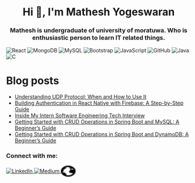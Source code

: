 <h1 align="center">Hi 👋, I'm Mathesh Yogeswaran</h1>
<h3 align="center">Mathesh is undergraduate of university of moratuwa. Who is enthusiastic person to learn IT related things.</h3>
<!--
<img aligh="center" width="45%" src="https://github-readme-stats.vercel.app/api?username=matheshyogeswaran&show_icons=true&theme=radical" />
<img aligh="center" width="45%" src="https://github-readme-stats.vercel.app/api/top-langs/?username=matheshyogeswaran&layout=compact" /> -->

![React](https://img.shields.io/badge/react-%2320232a.svg?style=for-the-badge&logo=react&logoColor=%2361DAFB)
![MongoDB](https://img.shields.io/badge/MongoDB-%234ea94b.svg?style=for-the-badge&logo=mongodb&logoColor=white)
![MySQL](https://img.shields.io/badge/mysql-%2300f.svg?style=for-the-badge&logo=mysql&logoColor=white)
![Bootstrap](https://img.shields.io/badge/bootstrap-%23563D7C.svg?style=for-the-badge&logo=bootstrap&logoColor=white)
![JavaScript](https://img.shields.io/badge/javascript-%23323330.svg?style=for-the-badge&logo=javascript&logoColor=%23F7DF1E)
![GitHub](https://img.shields.io/badge/github-%23121011.svg?style=for-the-badge&logo=github&logoColor=white)
![Java](https://img.shields.io/badge/java-%23ED8B00.svg?style=for-the-badge&logo=java&logoColor=white)
![C](https://img.shields.io/badge/c-%2300599C.svg?style=for-the-badge&logo=c&logoColor=white)

# Blog posts
<!-- BLOG-POST-LIST:START -->
- [Understanding UDP Protocol: When and How to Use It](https://medium.com/@matheshyogeswaran/understanding-udp-protocol-when-and-how-to-use-it-0309ebe51ee9?source=rss-505ef1b70e94------2)
- [Building Authentication in React Native with Firebase: A Step-by-Step Guide](https://blog.bitsrc.io/building-authentication-in-react-native-with-firebase-a-step-by-step-guide-0b2a42d66a50?source=rss-505ef1b70e94------2)
- [Inside My Intern Software Engineering Tech Interview](https://blog.bitsrc.io/inside-my-intern-software-engineering-tech-interview-089455d416ff?source=rss-505ef1b70e94------2)
- [Getting Started with CRUD Operations in Spring Boot and MySQL: A Beginner’s Guide](https://medium.com/linkit-intecs/getting-started-with-crud-operations-in-spring-boot-and-mysql-a-beginners-guide-756fd5b861d0?source=rss-505ef1b70e94------2)
- [Getting Started with CRUD Operations in Spring Boot and DynamoDB: A Beginner’s Guide](https://medium.com/linkit-intecs/getting-started-with-crud-operations-in-spring-boot-and-dynamodb-a-beginners-guide-75ecad3b0452?source=rss-505ef1b70e94------2)
<!-- BLOG-POST-LIST:END -->


<h3 align="left">Connect with me:</h3>
<p align="left">
  <a href="https://www.linkedin.com/in/mathesh-yogeswaran-442733196/" target="_blank">
    <img align="center" src="https://raw.githubusercontent.com/rahuldkjain/github-profile-readme-generator/master/src/images/icons/Social/linked-in-alt.svg" alt="LinkedIn" height="30" width="40" />
  </a>
  <a href="https://medium.com/@matheshyogeswaran" target="_blank">
    <img align="center" src="https://raw.githubusercontent.com/rahuldkjain/github-profile-readme-generator/master/src/images/icons/Social/medium.svg" alt="Medium" height="30" width="40" />
  </a>
  <a href="https://mathesh.me/" target="_blank">
    <img align="center" src="https://raw.githubusercontent.com/iconic/open-iconic/master/svg/globe.svg" alt="Website" height="30" width="40" />
  </a>
</p>

